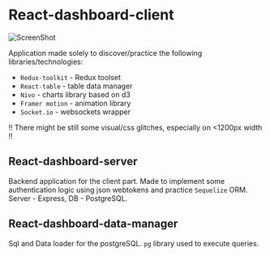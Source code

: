 # React-dashboard-client

![ScreenShot](https://raw.github.com/seektor/react-dashboard-client/master/Dashboard_view.png)

Application made solely to discover/practice the following libraries/technologies:

- `Redux-toolkit` - Redux toolset
- `React-table` - table data manager
- `Nivo` - charts library based on d3
- `Framer motion` - animation library
- `Socket.io` - websockets wrapper

!! There might be still some visual/css glitches, especially on <1200px width !!

## React-dashboard-server

Backend application for the client part. Made to implement some authentication logic using json webtokens and practice `Sequelize` ORM. Server - Express, DB - PostgreSQL.

## React-dashboard-data-manager

Sql and Data loader for the postgreSQL. `pg` library used to execute queries.
